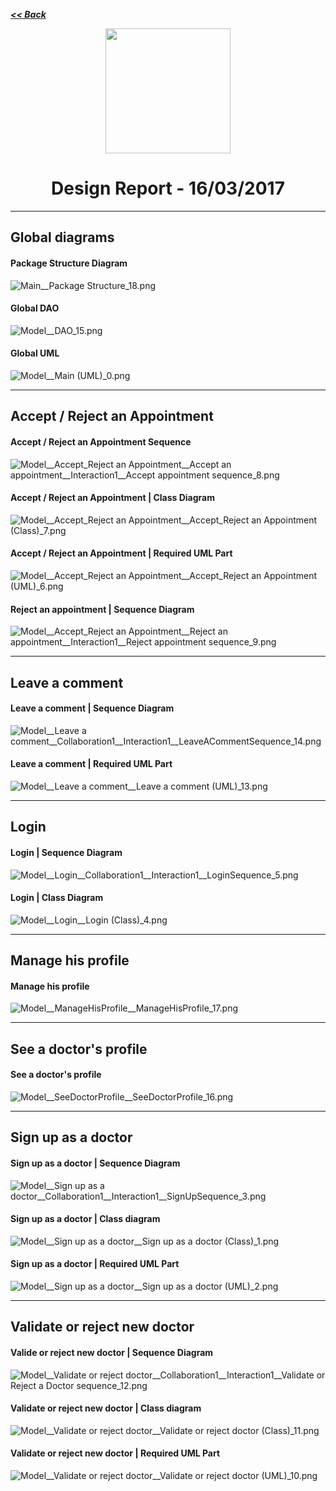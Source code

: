 ***[<< Back](/DocBot-java)***
<center><img src="img/DocBot.png" height="200px"/></center>
<center><h1> Design Report - 16/03/2017 </h1></center>


----
## Global diagrams


#### Package Structure Diagram

![Main__Package Structure_18.png](<img/Main__Package Structure_18.png>)

#### Global DAO 

![Model__DAO_15.png](<img/Model__DAO_15.png>)

#### Global UML

![Model__Main (UML)_0.png](<img/Model__Main (UML)_0.png>)


----
## Accept / Reject an Appointment

#### Accept / Reject an Appointment Sequence

![Model__Accept_Reject an Appointment__Accept an appointment__Interaction1__Accept appointment sequence_8.png](<img/Model__Accept_Reject an Appointment__Accept an appointment__Interaction1__Accept appointment sequence_8.png>)


#### Accept / Reject an Appointment | Class Diagram

![Model__Accept_Reject an Appointment__Accept_Reject an Appointment (Class)_7.png](<img/Model__Accept_Reject an Appointment__Accept_Reject an Appointment (Class)_7.png>)


#### Accept / Reject an Appointment | Required UML Part

![Model__Accept_Reject an Appointment__Accept_Reject an Appointment (UML)_6.png](<img/Model__Accept_Reject an Appointment__Accept_Reject an Appointment (UML)_6.png>)


#### Reject an appointment | Sequence Diagram

![Model__Accept_Reject an Appointment__Reject an appointment__Interaction1__Reject appointment sequence_9.png](<img/Model__Accept_Reject an Appointment__Reject an appointment__Interaction1__Reject appointment sequence_9.png>)

----
## Leave a comment


#### Leave a comment | Sequence Diagram 

![Model__Leave a comment__Collaboration1__Interaction1__LeaveACommentSequence_14.png](<img/Model__Leave a comment__Collaboration1__Interaction1__LeaveACommentSequence_14.png>)


#### Leave a comment | Required UML Part

![Model__Leave a comment__Leave a comment (UML)_13.png](<img/Model__Leave a comment__Leave a comment (UML)_13.png>)



----
## Login


#### Login | Sequence Diagram

![Model__Login__Collaboration1__Interaction1__LoginSequence_5.png](<img/Model__Login__Collaboration1__Interaction1__LoginSequence_5.png>)


#### Login | Class Diagram

![Model__Login__Login (Class)_4.png](<img/Model__Login__Login (Class)_4.png>)



----
## Manage his profile


#### Manage his profile

![Model__ManageHisProfile__ManageHisProfile_17.png](<img/Model__ManageHisProfile__ManageHisProfile_17.png>)



----
## See a doctor's profile


#### See a doctor's profile

![Model__SeeDoctorProfile__SeeDoctorProfile_16.png](<img/Model__SeeDoctorProfile__SeeDoctorProfile_16.png>)


----
## Sign up as a doctor 


#### Sign up as a doctor | Sequence Diagram

![Model__Sign up as a doctor__Collaboration1__Interaction1__SignUpSequence_3.png](<img/Model__Sign up as a doctor__Collaboration1__Interaction1__SignUpSequence_3.png>)


#### Sign up as a doctor | Class diagram

![Model__Sign up as a doctor__Sign up as a doctor (Class)_1.png](<img/Model__Sign up as a doctor__Sign up as a doctor (Class)_1.png>)


#### Sign up as a doctor | Required UML Part

![Model__Sign up as a doctor__Sign up as a doctor (UML)_2.png](<img/Model__Sign up as a doctor__Sign up as a doctor (UML)_2.png>)


----
## Validate or reject new doctor


#### Valide or reject new doctor | Sequence Diagram

![Model__Validate or reject doctor__Collaboration1__Interaction1__Validate or Reject a Doctor sequence_12.png](<img/Model__Validate or reject doctor__Collaboration1__Interaction1__Validate or Reject a Doctor sequence_12.png>)


#### Validate or reject new doctor | Class diagram

![Model__Validate or reject doctor__Validate or reject doctor (Class)_11.png](<img/Model__Validate or reject doctor__Validate or reject doctor (Class)_11.png>)


#### Validate or reject new doctor | Required UML Part 

![Model__Validate or reject doctor__Validate or reject doctor (UML)_10.png](<img/Model__Validate or reject doctor__Validate or reject doctor (UML)_10.png>)


